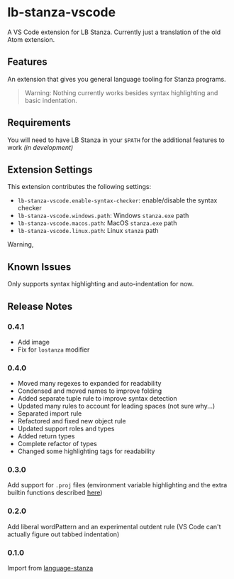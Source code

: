 # lb-stanza-vscode

A VS Code extension for LB Stanza. Currently just a translation of the old Atom extension.

## Features

An extension that gives you general language tooling for Stanza programs.

> Warning: Nothing currently works besides syntax highlighting and basic indentation.

## Requirements

You will need to have LB Stanza in your `$PATH` for the additional features to work *(in development)*

## Extension Settings

This extension contributes the following settings:

* `lb-stanza-vscode.enable-syntax-checker`: enable/disable the syntax checker
* `lb-stanza-vscode.windows.path`: Windows `stanza.exe` path
* `lb-stanza-vscode.macos.path`: MacOS `stanza.exe` path
* `lb-stanza-vscode.linux.path`: Linux `stanza` path

Warning,

## Known Issues

Only supports syntax highlighting and auto-indentation for now.

## Release Notes

### 0.4.1

* Add image
* Fix for `lostanza` modifier

### 0.4.0

* Moved many regexes to expanded for readability
* Condensed and moved names to improve folding
* Added separate tuple rule to improve syntax detection
* Updated many rules to account for leading spaces (not sure why...)
* Separated import rule
* Refactored and fixed new object rule
* Updated support roles and types
* Added return types
* Complete refactor of types
* Changed some highlighting tags for readability

### 0.3.0

Add support for `.proj` files (environment variable highlighting and the extra builtin functions described [here](https://github.com/StanzaOrg/lbstanza/blob/master/docs/build-system.md))

### 0.2.0

Add liberal wordPattern and an experimental outdent rule (VS Code can't actually figure out tabbed indentation)

### 0.1.0

Import from [language-stanza](https://github.com/stanza-tools/language-stanza)
